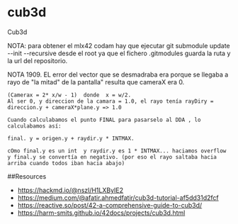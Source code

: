 # cub3d
Cub3d


NOTA: para obtener el mlx42 codam hay que ejecutar 
git submodule update --init --recursive
desde el root ya que el fichero .gitmodules guarda la ruta y la url del repositorio.

NOTA 1909.
	EL error del vector que se desmadraba era porque se llegaba a rayo de "la mitad" de la pantalla" resulta que cameraX era 0.

	(Camerax = 2* x/w - 1)  donde  x = w/2.
	Al ser 0, y direccion de la camara = 1.0, el rayo tenía rayDiry = direccion.y + cameraX*plane.y => 1.0

	Cuando calculabamos el punto FINAL para pasarselo al DDA , lo calculabamos así:

	final. y = origen.y + raydir.y * INTMAX. 

	cOmo final.y es un int  y raydir.y es 1 * INTMAX... haciamos overflow y final.y se convertía en negativo. (por eso el rayo saltaba hacia arriba cuando todos iban hacia abajo) 

##Resources

- https://hackmd.io/@nszl/H1LXByIE2
- https://medium.com/@afatir.ahmedfatir/cub3d-tutorial-af5dd31d2fcf
- https://reactive.so/post/42-a-comprehensive-guide-to-cub3d/
- https://harm-smits.github.io/42docs/projects/cub3d.html
